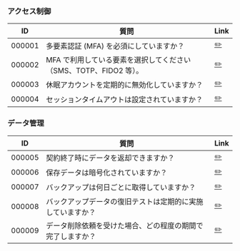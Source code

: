 
### アクセス制御

| ID | 質問 | Link |
|----|------|------|
| 000001 | 多要素認証 (MFA) を必須にしていますか？ | [✏️](../questions/000001.yml) |
| 000002 | MFA で利用している要素を選択してください（SMS、TOTP、FIDO2 等）。 | [✏️](../questions/000002.yml) |
| 000003 | 休眠アカウントを定期的に無効化していますか？ | [✏️](../questions/000003.yml) |
| 000004 | セッションタイムアウトは設定されていますか？ | [✏️](../questions/000004.yml) |

### データ管理

| ID | 質問 | Link |
|----|------|------|
| 000005 | 契約終了時にデータを返却できますか？ | [✏️](../questions/000005.yml) |
| 000006 | 保存データは暗号化されていますか？ | [✏️](../questions/000006.yml) |
| 000007 | バックアップは何日ごとに取得していますか？ | [✏️](../questions/000007.yml) |
| 000008 | バックアップデータの復旧テストは定期的に実施していますか？ | [✏️](../questions/000008.yml) |
| 000009 | データ削除依頼を受けた場合、どの程度の期間で完了しますか？ | [✏️](../questions/000009.yml) |